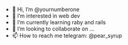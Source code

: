 - 👋 Hi, I’m @yournumberone
- 👀 I’m interested in web dev
- 🌱 I’m currently learning raby and rails
- 💞️ I’m looking to collaborate on ...
- 📫 How to reach me telegram: @pear_syrup 

<!---
yournumberone/yournumberone is a ✨ special ✨ repository because its `README.md` (this file) appears on your GitHub profile.
You can click the Preview link to take a look at your changes.
--->
